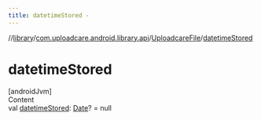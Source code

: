 ```yaml
---
title: datetimeStored -
---
```

//[library](../../index.md)/[com.uploadcare.android.library.api](../index.md)/[UploadcareFile](index.md)/[datetimeStored](datetime-stored.md)



# datetimeStored  
[androidJvm]  
Content  
val [datetimeStored](datetime-stored.md): [Date](https://developer.android.com/reference/kotlin/java/util/Date.html)? = null  



